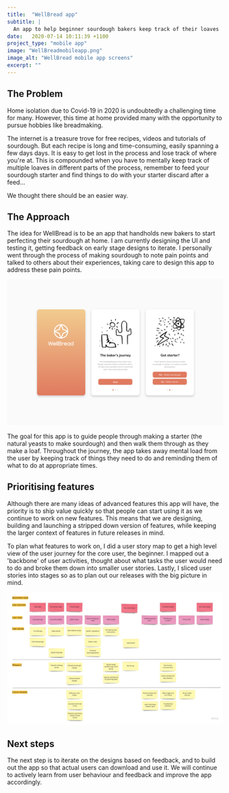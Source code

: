 ```yaml
---
title:  "WellBread app"
subtitle: |
  An app to help beginner sourdough bakers keep track of their loaves
date:   2020-07-14 10:11:39 +1100
project_type: "mobile app"
image: "WellBreadmobileapp.png"
image_alt: "WellBread mobile app screens"
excerpt: ""
---
```



## The Problem

Home isolation due to Covid-19 in 2020 is undoubtedly a challenging time for many. However, this time at home provided many with the opportunity to pursue hobbies like breadmaking. 

The internet is a treasure trove for free recipes, videos and tutorials of sourdough. But each recipe is long and time-consuming, easily spanning a few days days. It is easy to get lost in the process and lose track of where you're at. This is compounded when you have to mentally keep track of multiple loaves in different parts of the process, remember to feed your sourdough starter and find things to do with your starter discard after a feed...

We thought there should be an easier way.

## The Approach

The idea for WellBread is to be an app that handholds new bakers to start perfecting their sourdough at home. I am currently designing the UI and testing it, getting feedback on early stage designs to iterate. I personally went through the process of making sourdough to note pain points and talked to others about their experiences, taking care to design this app to address these pain points.

![Onboarding the user](/assets/WellBreadonboarding.png)

The goal for this app is to guide people through making a starter (the natural yeasts to make sourdough) and then walk them through as they make a loaf. Throughout the journey, the app takes away mental load from the user by keeping track of things they need to do and reminding them of what to do at appropriate times.

## Prioritising features

Although there are many ideas of advanced features this app will have, the priority is to ship value quickly so that people can start using it as we continue to work on new features. This means that we are designing, building and launching a stripped down version of features, while keeping the larger context of features in future releases in mind. 

To plan what features to work on, I did a user story map to get a high level view of the user journey for the core user, the beginner. I mapped out a 'backbone' of user activities, thought about what tasks the user would need to do and broke them down into smaller user stories. Lastly, I sliced user stories into stages so as to plan out our releases with the big picture in mind.

![User story map](/assets/WellBreadfeatureprioritisation.jpg)

## Next steps

The next step is to iterate on the designs based on feedback, and to build out the app so that actual users can download and use it. We will continue to actively learn from user behaviour and feedback and improve the app accordingly.